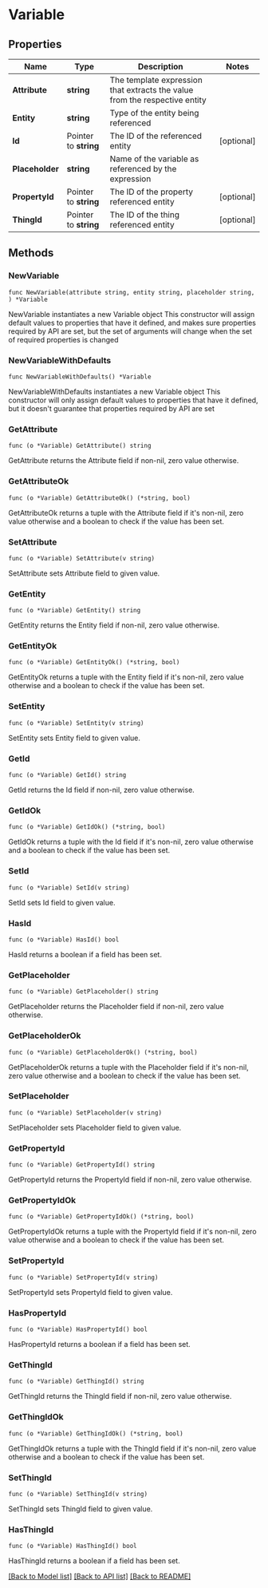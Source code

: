 # Variable

## Properties

Name | Type | Description | Notes
------------ | ------------- | ------------- | -------------
**Attribute** | **string** | The template expression that extracts the value from the respective entity | 
**Entity** | **string** | Type of the entity being referenced | 
**Id** | Pointer to **string** | The ID of the referenced entity | [optional] 
**Placeholder** | **string** | Name of the variable as referenced by the expression | 
**PropertyId** | Pointer to **string** | The ID of the property referenced entity | [optional] 
**ThingId** | Pointer to **string** | The ID of the thing referenced entity | [optional] 

## Methods

### NewVariable

`func NewVariable(attribute string, entity string, placeholder string, ) *Variable`

NewVariable instantiates a new Variable object
This constructor will assign default values to properties that have it defined,
and makes sure properties required by API are set, but the set of arguments
will change when the set of required properties is changed

### NewVariableWithDefaults

`func NewVariableWithDefaults() *Variable`

NewVariableWithDefaults instantiates a new Variable object
This constructor will only assign default values to properties that have it defined,
but it doesn't guarantee that properties required by API are set

### GetAttribute

`func (o *Variable) GetAttribute() string`

GetAttribute returns the Attribute field if non-nil, zero value otherwise.

### GetAttributeOk

`func (o *Variable) GetAttributeOk() (*string, bool)`

GetAttributeOk returns a tuple with the Attribute field if it's non-nil, zero value otherwise
and a boolean to check if the value has been set.

### SetAttribute

`func (o *Variable) SetAttribute(v string)`

SetAttribute sets Attribute field to given value.


### GetEntity

`func (o *Variable) GetEntity() string`

GetEntity returns the Entity field if non-nil, zero value otherwise.

### GetEntityOk

`func (o *Variable) GetEntityOk() (*string, bool)`

GetEntityOk returns a tuple with the Entity field if it's non-nil, zero value otherwise
and a boolean to check if the value has been set.

### SetEntity

`func (o *Variable) SetEntity(v string)`

SetEntity sets Entity field to given value.


### GetId

`func (o *Variable) GetId() string`

GetId returns the Id field if non-nil, zero value otherwise.

### GetIdOk

`func (o *Variable) GetIdOk() (*string, bool)`

GetIdOk returns a tuple with the Id field if it's non-nil, zero value otherwise
and a boolean to check if the value has been set.

### SetId

`func (o *Variable) SetId(v string)`

SetId sets Id field to given value.

### HasId

`func (o *Variable) HasId() bool`

HasId returns a boolean if a field has been set.

### GetPlaceholder

`func (o *Variable) GetPlaceholder() string`

GetPlaceholder returns the Placeholder field if non-nil, zero value otherwise.

### GetPlaceholderOk

`func (o *Variable) GetPlaceholderOk() (*string, bool)`

GetPlaceholderOk returns a tuple with the Placeholder field if it's non-nil, zero value otherwise
and a boolean to check if the value has been set.

### SetPlaceholder

`func (o *Variable) SetPlaceholder(v string)`

SetPlaceholder sets Placeholder field to given value.


### GetPropertyId

`func (o *Variable) GetPropertyId() string`

GetPropertyId returns the PropertyId field if non-nil, zero value otherwise.

### GetPropertyIdOk

`func (o *Variable) GetPropertyIdOk() (*string, bool)`

GetPropertyIdOk returns a tuple with the PropertyId field if it's non-nil, zero value otherwise
and a boolean to check if the value has been set.

### SetPropertyId

`func (o *Variable) SetPropertyId(v string)`

SetPropertyId sets PropertyId field to given value.

### HasPropertyId

`func (o *Variable) HasPropertyId() bool`

HasPropertyId returns a boolean if a field has been set.

### GetThingId

`func (o *Variable) GetThingId() string`

GetThingId returns the ThingId field if non-nil, zero value otherwise.

### GetThingIdOk

`func (o *Variable) GetThingIdOk() (*string, bool)`

GetThingIdOk returns a tuple with the ThingId field if it's non-nil, zero value otherwise
and a boolean to check if the value has been set.

### SetThingId

`func (o *Variable) SetThingId(v string)`

SetThingId sets ThingId field to given value.

### HasThingId

`func (o *Variable) HasThingId() bool`

HasThingId returns a boolean if a field has been set.


[[Back to Model list]](../README.md#documentation-for-models) [[Back to API list]](../README.md#documentation-for-api-endpoints) [[Back to README]](../README.md)


